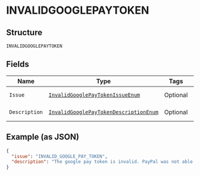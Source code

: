 
# INVALIDGOOGLEPAYTOKEN

## Structure

`INVALIDGOOGLEPAYTOKEN`

## Fields

| Name | Type | Tags | Description | Getter | Setter |
|  --- | --- | --- | --- | --- | --- |
| `Issue` | [`InvalidGooglePayTokenIssueEnum`](../../doc/models/invalid-google-pay-token-issue-enum.md) | Optional | - | InvalidGooglePayTokenIssueEnum getIssue() | setIssue(InvalidGooglePayTokenIssueEnum issue) |
| `Description` | [`InvalidGooglePayTokenDescriptionEnum`](../../doc/models/invalid-google-pay-token-description-enum.md) | Optional | - | InvalidGooglePayTokenDescriptionEnum getDescription() | setDescription(InvalidGooglePayTokenDescriptionEnum description) |

## Example (as JSON)

```json
{
  "issue": "INVALID_GOOGLE_PAY_TOKEN",
  "description": "The google pay token is invalid. PayPal was not able to decrypt the googlepay token or PayPal was not able to find the necessary data in the token after decryption."
}
```

